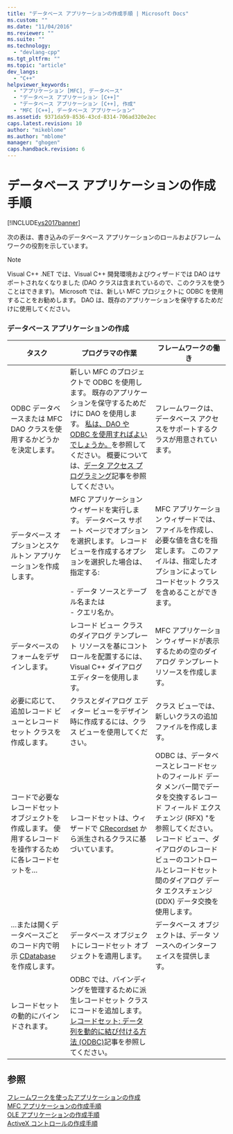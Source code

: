 ```yaml
---
title: "データベース アプリケーションの作成手順 | Microsoft Docs"
ms.custom: ""
ms.date: "11/04/2016"
ms.reviewer: ""
ms.suite: ""
ms.technology: 
  - "devlang-cpp"
ms.tgt_pltfrm: ""
ms.topic: "article"
dev_langs: 
  - "C++"
helpviewer_keywords: 
  - "アプリケーション [MFC], データベース"
  - "データベース アプリケーション [C++]"
  - "データベース アプリケーション [C++], 作成"
  - "MFC [C++], データベース アプリケーション"
ms.assetid: 9371da59-8536-43cd-8314-706ad320e2ec
caps.latest.revision: 10
author: "mikeblome"
ms.author: "mblome"
manager: "ghogen"
caps.handback.revision: 6
---
```

# データベース アプリケーションの作成手順
[!INCLUDE[vs2017banner](../assembler/inline/includes/vs2017banner.md)]

次の表は、書き込みのデータベース アプリケーションのロールおよびフレームワークの役割を示しています。  
  
> [!NOTE]
>  Visual C\+\+ .NET では、Visual C\+\+ 開発環境およびウィザードでは DAO はサポートされなくなりました \(DAO クラスは含まれているので、このクラスを使うことはできます\)。  Microsoft では、新しい MFC プロジェクトに ODBC を使用することをお勧めします。  DAO は、既存のアプリケーションを保守するためだけに使用してください。  
  
### データベース アプリケーションの作成  
  
|タスク|プログラマの作業|フレームワークの働き|  
|---------|--------------|----------------|  
|ODBC データベースまたは MFC DAO クラスを使用するかどうかを決定します。|新しい MFC のプロジェクトで ODBC を使用します。  既存のアプリケーションを保守するためだけに DAO を使用します。  [私は、DAO や ODBC を使用すればよいでしょうか。](../data/should-i-use-dao-or-odbc-q.md)を参照してください。  概要については、[データ アクセス プログラミング](../data/data-access-programming-mfc-atl.md)記事を参照してください。|フレームワークは、データベース アクセスをサポートするクラスが用意されています。|  
|データベース オプションとスケルトン アプリケーションを作成します。|MFC アプリケーション ウィザードを実行します。  データベース サポート ページでオプションを選択します。  レコード ビューを作成するオプションを選択した場合は、指定する:<br /><br /> -   データ ソースとテーブル名または<br />-   クエリ名か。|MFC アプリケーション ウィザードでは、ファイルを作成し、必要な値を含むを指定します。  このファイルは、指定したオプションによってレコードセット クラスを含めることができます。|  
|データベースのフォームをデザインします。|レコード ビュー クラスのダイアログ テンプレート リソースを基にコントロールを配置するには、Visual C\+\+ ダイアログ エディターを使用します。|MFC アプリケーション ウィザードが表示するための空のダイアログ テンプレート リソースを作成します。|  
|必要に応じて、追加レコード ビューとレコードセット クラスを作成します。|クラスとダイアログ エディター ビューをデザイン時に作成するには、クラス ビューを使用してください。|クラス ビューでは、新しいクラスの追加ファイルを作成します。|  
|コードで必要なレコードセット オブジェクトを作成します。  使用するレコードを操作するために各レコードセットを…|レコードセットは、ウィザードで [CRecordset](../Topic/CRecordset%20Class.md) から派生されるクラスに基づいています。|ODBC は、データベースとレコードセットのフィールド データ メンバー間でデータを交換するレコード フィールド エクスチェンジ \(RFX\) "を参照してください。  レコード ビュー、ダイアログのレコード ビューのコントロールとレコードセット間のダイアログ データ エクスチェンジ \(DDX\) データ交換を使用します。|  
|…または開くデータベースごとのコード内で明示 [CDatabase](../mfc/reference/cdatabase-class.md) を作成します。|データベース オブジェクトにレコードセット オブジェクトを適用します。|データベース オブジェクトは、データ ソースへのインターフェイスを提供します。|  
|レコードセットの動的にバインドされます。|ODBC では、バインディングを管理するために派生レコードセット クラスにコードを追加します。  [レコードセット: データ列を動的に結び付ける方法 \(ODBC\)](../data/odbc/recordset-dynamically-binding-data-columns-odbc.md)記事を参照してください。||  
  
## 参照  
 [フレームワークを使ったアプリケーションの作成](../mfc/building-on-the-framework.md)   
 [MFC アプリケーションの作成手順](../mfc/sequence-of-operations-for-building-mfc-applications.md)   
 [OLE アプリケーションの作成手順](../mfc/sequence-of-operations-for-creating-ole-applications.md)   
 [ActiveX コントロールの作成手順](../mfc/sequence-of-operations-for-creating-activex-controls.md)